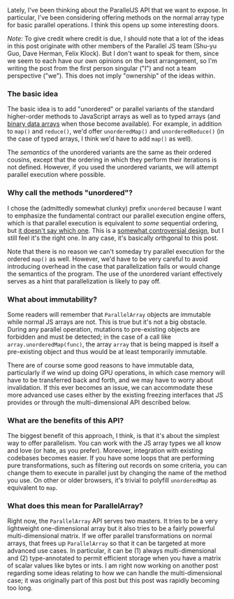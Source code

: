 Lately, I've been thinking about the ParallelJS API that we want to
expose.  In particular, I've been considering offering methods on the
normal array type for basic parallel operations.  I think this opens
up some interesting doors.

*Note:* To give credit where credit is due, I should note that a lot
of the ideas in this post originate with other members of the Parallel
JS team (Shu-yu Guo, Dave Herman, Felix Klock).  But I don't want to
speak for them, since we seem to each have our own opinions on the
best arrangement, so I'm writing the post from the first person
singular ("I") and not a team perspective ("we").  This does not imply
"ownership" of the ideas within.

### The basic idea

The basic idea is to add "unordered" or parallel variants of the
standard higher-order methods to JavaScript arrays as well as to typed
arrays (and [binary data arrays][bd] when those become available).
For example, in addition to `map()` and `reduce()`, we'd offer
`unorderedMap()` and `unorderedReduce()` (in the case of typed arrays,
I think we'd have to add `map()` as well).

The *semantics* of the unordered variants are the same as their
ordered cousins, except that the ordering in which they perform their
iterations is not defined.  However, if you used the unordered
variants, we will attempt parallel execution where possible.

### Why call the methods "unordered"?

I chose the (admittedly somewhat clunky) prefix `unordered` because I
want to emphasize the fundamental contract our parallel execution
engine offers, which is that parallel execution is equivalent to
*some* sequential ordering, but [it doesn't say which one][nondet].
This is a [somewhat controversial design][det], but I still feel it's
the right one.  In any case, it's basically orthgonal to this post.

Note that there is no reason we can't someday try parallel execution
for the ordered `map()` as well.  However, we'd have to be very
careful to avoid introducing overhead in the case that parallelization
fails or would change the semantics of the program.  The use of the
unordered variant effectively serves as a hint that parallelization is
likely to pay off.

### What about immutability?

Some readers will remember that `ParallelArray` objects are immutable
while normal JS arrays are not.  This is true but it's not a big
obstacle.  During any parallel operation, mutations to pre-existing
objects are forbidden and must be detected; in the case of a call like
`array.unorderedMap(func)`, the array `array` that is being mapped is
itself a pre-existing object and thus would be at least temporarily
immutable.

There are of course some good reasons to have immutable data,
particularly if we wind up doing GPU operations, in which case memory
will have to be transferred back and forth, and we may have to worry
about invalidation.  If this ever becomes an issue, we can accommodate
these more advanced use cases either by the existing freezing
interfaces that JS provides or through the multi-dimensional API
described below.

### What are the benefits of this API?

The biggest benefit of this approach, I think, is that it's about the
simplest way to offer parallelism.  You can work with the JS array
types we all know and love (or hate, as you prefer).  Moreover,
integration with existing codebases becomes easier.  If you have some
loops that are performing pure transformations, such as filtering out
records on some criteria, you can change them to execute in parallel
just by changing the name of the method you use.  On other or older
browsers, it's trivial to polyfill `unorderedMap` as equivalent to
`map`.

### What does this mean for ParallelArray?

Right now, the `ParallelArray` API serves two masters.  It tries to be
a very lightweight one-dimensional array but it also tries to be a
fairly powerful multi-dimensional matrix.  If we offer parallel
transformations on normal arrays, that frees up `ParallelArray` so
that it can be targeted at more advanced use cases.  In particular, it
can be (1) always multi-dimensional and (2) type-annotated to permit
efficient storage when you have a matrix of scalar values like bytes
or ints.  I am right now working on another post regarding some ideas
relating to how we can handle the multi-dimensional case; it was
originally part of this post but this post was rapidly becoming too
long.

[bd]: http://wiki.ecmascript.org/doku.php?id=harmony:binary_data
[nondet]: /blog/2013/01/02/deterministic-or-not/
[det]: /blog/2013/01/03/the-case-for-deterministic-results/
